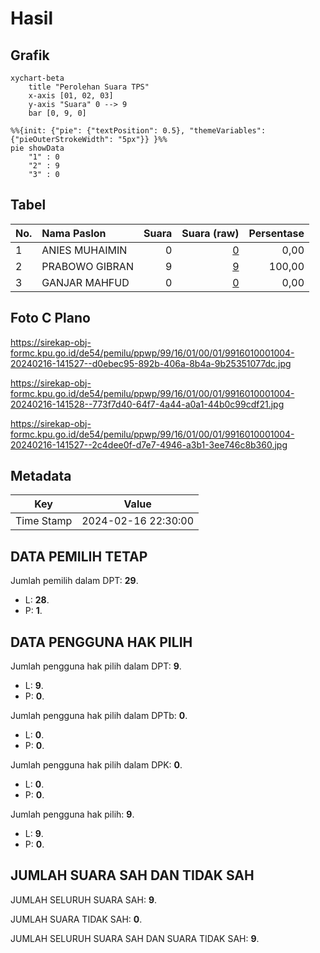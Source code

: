 # Hasil

## Grafik

```mermaid
xychart-beta
    title "Perolehan Suara TPS"
    x-axis [01, 02, 03]
    y-axis "Suara" 0 --> 9
    bar [0, 9, 0]
```

```mermaid
%%{init: {"pie": {"textPosition": 0.5}, "themeVariables": {"pieOuterStrokeWidth": "5px"}} }%%
pie showData
    "1" : 0
    "2" : 9
    "3" : 0
```

## Tabel

| No. | Nama Paslon    | Suara | Suara (raw) | Persentase |
|:--- |:-------------- | -----:| -----------:| ----------:|
| 1   | ANIES MUHAIMIN | 0     | [0][p-1]    | 0,00       |
| 2   | PRABOWO GIBRAN | 9     | [9][p-2]    | 100,00     |
| 3   | GANJAR MAHFUD  | 0     | [0][p-3]    | 0,00       |


[p-1]: https://github.com/gigit-pemilu/pemilu-2024-99-luar-negeri/blob/main/pilpres/hitung-suara/sub/99-luar-negeri/sub/16-beograd-serbia/sub/01-beograd-serbia/sub/0001-beograd-serbia/sub/004-ksk-002/sub/paslon-1.txt
[p-2]: https://github.com/gigit-pemilu/pemilu-2024-99-luar-negeri/blob/main/pilpres/hitung-suara/sub/99-luar-negeri/sub/16-beograd-serbia/sub/01-beograd-serbia/sub/0001-beograd-serbia/sub/004-ksk-002/sub/paslon-2.txt
[p-3]: https://github.com/gigit-pemilu/pemilu-2024-99-luar-negeri/blob/main/pilpres/hitung-suara/sub/99-luar-negeri/sub/16-beograd-serbia/sub/01-beograd-serbia/sub/0001-beograd-serbia/sub/004-ksk-002/sub/paslon-3.txt

## Foto C Plano

https://sirekap-obj-formc.kpu.go.id/de54/pemilu/ppwp/99/16/01/00/01/9916010001004-20240216-141527--d0ebec95-892b-406a-8b4a-9b25351077dc.jpg

https://sirekap-obj-formc.kpu.go.id/de54/pemilu/ppwp/99/16/01/00/01/9916010001004-20240216-141528--773f7d40-64f7-4a44-a0a1-44b0c99cdf21.jpg

https://sirekap-obj-formc.kpu.go.id/de54/pemilu/ppwp/99/16/01/00/01/9916010001004-20240216-141527--2c4dee0f-d7e7-4946-a3b1-3ee746c8b360.jpg


## Metadata

| Key        | Value               |
| ---------- | ------------------- |
| Time Stamp | 2024-02-16 22:30:00 |


## DATA PEMILIH TETAP

Jumlah pemilih dalam DPT: **29**.
 * L: **28**.
 * P: **1**.

## DATA PENGGUNA HAK PILIH

Jumlah pengguna hak pilih dalam DPT: **9**.
 * L: **9**.
 * P: **0**.

Jumlah pengguna hak pilih dalam DPTb: **0**.
 * L: **0**.
 * P: **0**.

Jumlah pengguna hak pilih dalam DPK: **0**.
 * L: **0**.
 * P: **0**.

Jumlah pengguna hak pilih: **9**.
 * L: **9**.
 * P: **0**.

## JUMLAH SUARA SAH DAN TIDAK SAH

JUMLAH SELURUH SUARA SAH: **9**.

JUMLAH SUARA TIDAK SAH: **0**.

JUMLAH SELURUH SUARA SAH DAN SUARA TIDAK SAH: **9**.


